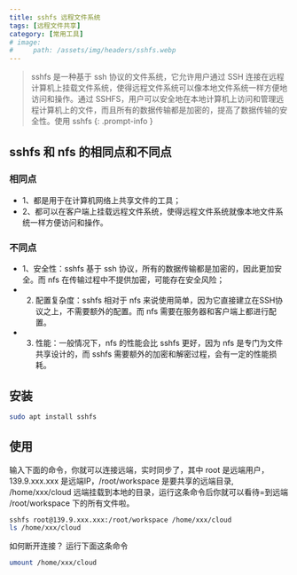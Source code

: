 ```yaml
---
title: sshfs 远程文件系统
tags: [远程文件共享]
category: [常用工具]
# image:
#     path: /assets/img/headers/sshfs.webp
---
```


> sshfs 是一种基于 ssh 协议的文件系统，它允许用户通过 SSH 连接在远程计算机上挂载文件系统，使得远程文件系统可以像本地文件系统一样方便地访问和操作。通过 SSHFS，用户可以安全地在本地计算机上访问和管理远程计算机上的文件，而且所有的数据传输都是加密的，提高了数据传输的安全性。使用 sshfs
{: .prompt-info }

## sshfs 和 nfs 的相同点和不同点

### 相同点
+ 1、都是用于在计算机网络上共享文件的工具；
+ 2、都可以在客户端上挂载远程文件系统，使得远程文件系统就像本地文件系统一样方便访问和操作。 

### 不同点
+ 1、安全性：sshfs 基于 ssh 协议，所有的数据传输都是加密的，因此更加安全。而 nfs 在传输过程中不提供加密，可能存在安全风险；
+ 2. 配置复杂度：sshfs 相对于 nfs 来说使用简单，因为它直接建立在SSH协议之上，不需要额外的配置。而 nfs 需要在服务器和客户端上都进行配置。 
+ 3. 性能：一般情况下，nfs 的性能会比 sshfs 更好，因为 nfs 是专门为文件共享设计的，而 sshfs 需要额外的加密和解密过程，会有一定的性能损耗。

## 安装

```bash
sudo apt install sshfs
```

## 使用

输入下面的命令，你就可以连接远端，实时同步了，其中 root 是远端用户，139.9.xxx.xxx 是远端IP，/root/workspace 是要共享的远端目录, /home/xxx/cloud 远端挂载到本地的目录，运行这条命令后你就可以看待=到远端 /root/workspace 下的所有文件啦。

```bash
sshfs root@139.9.xxx.xxx:/root/workspace /home/xxx/cloud
ls /home/xxx/cloud
```
如何断开连接？ 运行下面这条命令

```bash
umount /home/xxx/cloud
```